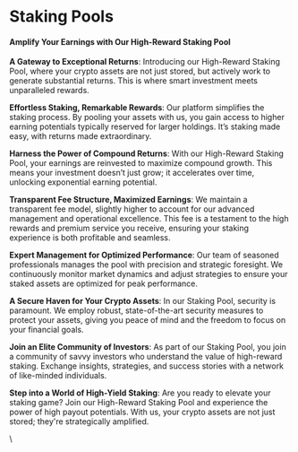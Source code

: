 # Staking Pools

#### Amplify Your Earnings with Our High-Reward Staking Pool

**A Gateway to Exceptional Returns**: Introducing our High-Reward Staking Pool, where your crypto assets are not just stored, but actively work to generate substantial returns. This is where smart investment meets unparalleled rewards.

**Effortless Staking, Remarkable Rewards**: Our platform simplifies the staking process. By pooling your assets with us, you gain access to higher earning potentials typically reserved for larger holdings. It’s staking made easy, with returns made extraordinary.

**Harness the Power of Compound Returns**: With our High-Reward Staking Pool, your earnings are reinvested to maximize compound growth. This means your investment doesn’t just grow; it accelerates over time, unlocking exponential earning potential.

**Transparent Fee Structure, Maximized Earnings**: We maintain a transparent fee model, slightly higher to account for our advanced management and operational excellence. This fee is a testament to the high rewards and premium service you receive, ensuring your staking experience is both profitable and seamless.

**Expert Management for Optimized Performance**: Our team of seasoned professionals manages the pool with precision and strategic foresight. We continuously monitor market dynamics and adjust strategies to ensure your staked assets are optimized for peak performance.

**A Secure Haven for Your Crypto Assets**: In our Staking Pool, security is paramount. We employ robust, state-of-the-art security measures to protect your assets, giving you peace of mind and the freedom to focus on your financial goals.

**Join an Elite Community of Investors**: As part of our Staking Pool, you join a community of savvy investors who understand the value of high-reward staking. Exchange insights, strategies, and success stories with a network of like-minded individuals.

**Step into a World of High-Yield Staking**: Are you ready to elevate your staking game? Join our High-Reward Staking Pool and experience the power of high payout potentials. With us, your crypto assets are not just stored; they're strategically amplified.

\
